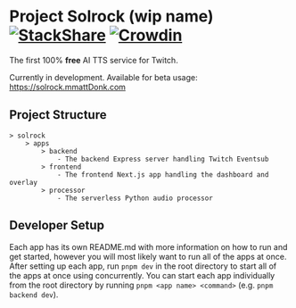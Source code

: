 # Project Solrock (wip name) [![StackShare](https://img.shields.io/badge/tech-stack-0690fa.svg?style=flat)](https://stackshare.io/mmattdonk/solrock) [![Crowdin](https://badges.crowdin.net/solrock/localized.svg)](https://crowdin.com/project/solrock)

The first 100% **free** AI TTS service for Twitch.

Currently in development. Available for beta usage: https://solrock.mmattDonk.com

## Project Structure

```
> solrock
    > apps
        > backend
            - The backend Express server handling Twitch Eventsub
        > frontend
            - The frontend Next.js app handling the dashboard and overlay
        > processor
            - The serverless Python audio processor
```

## Developer Setup

Each app has its own README.md with more information on how to run and get started, however you will most likely want to run all of the apps at once. After setting up
each app, run `pnpm dev` in the root directory to start all of the apps at once using concurrently. You can start each app individually from the root directory by running
`pnpm <app name> <command>` (e.g. `pnpm backend dev`).

